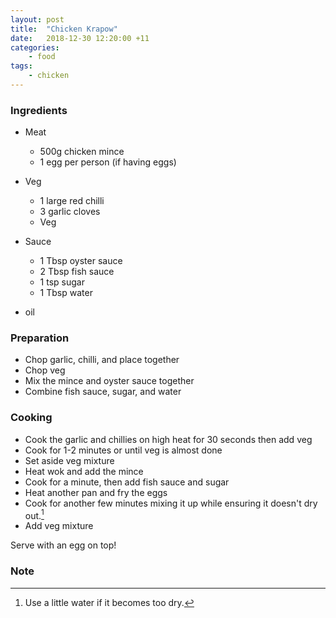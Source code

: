 ```yaml
---
layout: post
title:	"Chicken Krapow"
date:	2018-12-30 12:20:00 +11
categories:
    - food
tags:
    - chicken
---
```


### Ingredients

* Meat

    * 500g chicken mince
    * 1 egg per person (if having eggs)

* Veg
    * 1 large red chilli
    * 3 garlic cloves
    * Veg

* Sauce

    * 1 Tbsp oyster sauce
    * 2 Tbsp fish sauce
    * 1 tsp sugar
    * 1 Tbsp water

* oil

### Preparation

* Chop garlic, chilli, and place together
* Chop veg
* Mix the mince and oyster sauce together
* Combine fish sauce, sugar, and water

### Cooking

* Cook the garlic and chillies on high heat for 30 seconds then add veg
* Cook for 1-2 minutes or until veg is almost done
* Set aside veg mixture
* Heat wok and add the mince
* Cook for a minute, then add fish sauce and sugar
* Heat another pan and fry the eggs
* Cook for another few minutes mixing it up while ensuring it doesn't dry out.[^1]
* Add veg mixture

Serve with an egg on top!

### Note

[^1]: Use a little water if it becomes too dry.
